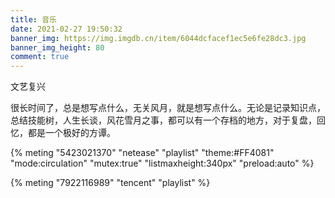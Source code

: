 ```yaml
---
title: 音乐
date: 2021-02-27 19:50:32
banner_img: https://img.imgdb.cn/item/6044dcfacef1ec5e6fe28dc3.jpg
banner_img_height: 80
comment: true
---
```

<div class='cnode'>
  <div class='content'>
    <div class='tag'>文艺复兴</div>
    <p>很长时间了，总是想写点什么，无关风月，就是想写点什么。无论是记录知识点，总结技能树，人生长谈，风花雪月之事，都可以有一个存档的地方，对于复盘，回忆，都是一个极好的方谭。</p>
  </div>
  {% meting "5423021370" "netease" "playlist" "theme:#FF4081" "mode:circulation" "mutex:true" "listmaxheight:340px" "preload:auto" %}
</div>

{% meting "7922116989" "tencent" "playlist" %}